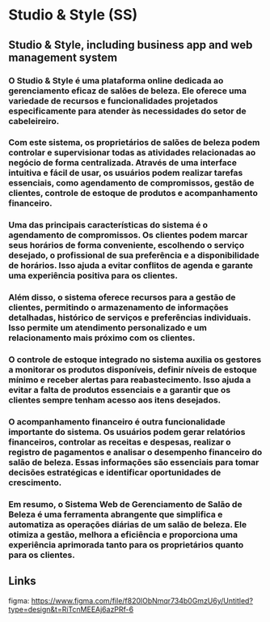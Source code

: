 # Studio & Style (SS)

## Studio & Style, including business app and web management system

### O Studio & Style é uma plataforma online dedicada ao gerenciamento eficaz de salões de beleza. Ele oferece uma variedade de recursos e funcionalidades projetados especificamente para atender às necessidades do setor de cabeleireiro.

### Com este sistema, os proprietários de salões de beleza podem controlar e supervisionar todas as atividades relacionadas ao negócio de forma centralizada. Através de uma interface intuitiva e fácil de usar, os usuários podem realizar tarefas essenciais, como agendamento de compromissos, gestão de clientes, controle de estoque de produtos e acompanhamento financeiro.

### Uma das principais características do sistema é o agendamento de compromissos. Os clientes podem marcar seus horários de forma conveniente, escolhendo o serviço desejado, o profissional de sua preferência e a disponibilidade de horários. Isso ajuda a evitar conflitos de agenda e garante uma experiência positiva para os clientes.

### Além disso, o sistema oferece recursos para a gestão de clientes, permitindo o armazenamento de informações detalhadas, histórico de serviços e preferências individuais. Isso permite um atendimento personalizado e um relacionamento mais próximo com os clientes.

### O controle de estoque integrado no sistema auxilia os gestores a monitorar os produtos disponíveis, definir níveis de estoque mínimo e receber alertas para reabastecimento. Isso ajuda a evitar a falta de produtos essenciais e a garantir que os clientes sempre tenham acesso aos itens desejados.

### O acompanhamento financeiro é outra funcionalidade importante do sistema. Os usuários podem gerar relatórios financeiros, controlar as receitas e despesas, realizar o registro de pagamentos e analisar o desempenho financeiro do salão de beleza. Essas informações são essenciais para tomar decisões estratégicas e identificar oportunidades de crescimento.

### Em resumo, o Sistema Web de Gerenciamento de Salão de Beleza é uma ferramenta abrangente que simplifica e automatiza as operações diárias de um salão de beleza. Ele otimiza a gestão, melhora a eficiência e proporciona uma experiência aprimorada tanto para os proprietários quanto para os clientes.

## Links

figma: https://www.figma.com/file/f820lObNmqr734b0GmzU6y/Untitled?type=design&t=RiTcnMEEAj6azPRf-6

